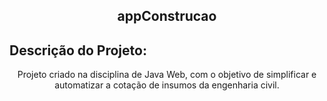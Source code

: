<h2 align="center">appConstrucao</h2>

## Descrição do Projeto:
<p align="center">Projeto criado na disciplina de Java Web, com o objetivo de simplificar e automatizar a cotação de insumos da engenharia civil.</p>

